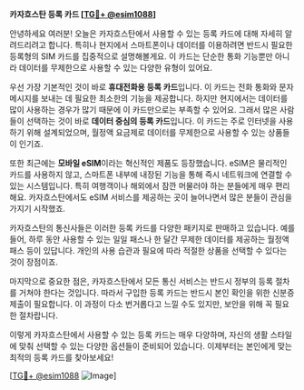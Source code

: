 **카자흐스탄 등록 카드 [[TG💪+ @esim1088](https://t.me/s/esim1088)]**

안녕하세요 여러분! 오늘은 카자흐스탄에서 사용할 수 있는 등록 카드에 대해 자세히 알려드리려고 합니다. 특히나 현지에서 스마트폰이나 데이터를 이용하려면 반드시 필요한 등록형의 SIM 카드를 집중적으로 설명해볼게요. 이 카드는 단순한 통화 기능뿐만 아니라 데이터를 무제한으로 사용할 수 있는 다양한 유형이 있어요.

우선 가장 기본적인 것이 바로 **휴대전화용 등록 카드**입니다. 이 카드는 전화 통화와 문자 메시지를 보내는 데 필요한 최소한의 기능을 제공합니다. 하지만 현지에서는 데이터를 많이 사용하는 경우가 많기 때문에 이 카드만으로는 부족할 수 있어요. 그래서 많은 사람들이 선택하는 것이 바로 **데이터 중심의 등록 카드**입니다. 이 카드는 주로 인터넷을 사용하기 위해 설계되었으며, 월정액 요금제로 데이터를 무제한으로 사용할 수 있는 상품들이 인기죠.

또한 최근에는 **모바일 eSIM**이라는 혁신적인 제품도 등장했습니다. eSIM은 물리적인 카드를 사용하지 않고, 스마트폰 내부에 내장된 기능을 통해 즉시 네트워크에 연결할 수 있는 시스템입니다. 특히 여행객이나 해외에서 잠깐 머물러야 하는 분들에게 매우 편리해요. 카자흐스탄에서도 eSIM 서비스를 제공하는 곳이 늘어나면서 많은 분들이 관심을 가지기 시작했죠.

카자흐스탄의 통신사들은 이러한 등록 카드를 다양한 패키지로 판매하고 있습니다. 예를 들어, 하루 동안 사용할 수 있는 일일 패스나 한 달간 무제한 데이터를 제공하는 월정액 패스 등이 있답니다. 개인의 사용 습관과 필요에 따라 적절한 상품을 선택할 수 있다는 것이 장점이죠.

마지막으로 중요한 점은, 카자흐스탄에서 모든 통신 서비스는 반드시 정부의 등록 절차를 거쳐야 한다는 것입니다. 따라서 구입한 등록 카드는 반드시 본인 확인을 위한 신분증 제출이 필요합니다. 이 과정이 다소 번거롭다고 느낄 수도 있지만, 보안을 위해 꼭 필요한 절차랍니다.

이렇게 카자흐스탄에서 사용할 수 있는 등록 카드는 매우 다양하며, 자신의 생활 스타일에 맞춰 선택할 수 있는 다양한 옵션들이 준비되어 있습니다. 이제부터는 본인에게 맞는 최적의 등록 카드를 찾아보세요!

[[TG💪+ @esim1088](https://t.me/s/esim1088) ![Image](https://i.postimg.cc/Y0z9fWf4/image.png)]
